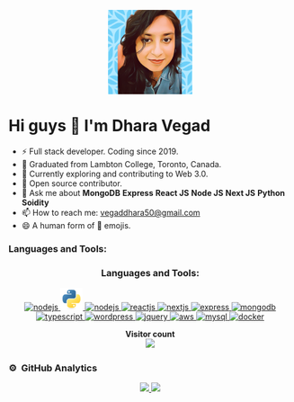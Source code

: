 <!-- - 👋 Hi, I’m @DharaVegad
- 👀 I’m interested in ...
- 🌱 I’m currently learning ...
- 💞️ I’m looking to collaborate on ...
- 📫 How to reach me ...

<!---
DharaVegad/DharaVegad is a ✨ special ✨ repository because its `README.md` (this file) appears on your GitHub profile.
You can click the Preview link to take a look at your changes.
--->
 
 
 
 
 
 <link rel="stylesheet" href="https://cdn.jsdelivr.net/gh/devicons/devicon@v2.14.0/devicon.min.css">

<p align="center">
   <img align="center" src="https://github.com/DharaVegad/DharaVegad/blob/main/image.png?raw=true" width="150" height="150" border-radius="50%"/>
</p>

# Hi guys 👋 I'm Dhara Vegad

- ⚡ Full stack developer. Coding since 2019.
- 🌱 Graduated from  Lambton College, Toronto, Canada.
- 🔭 Currently exploring and contributing to Web 3.0.
- 👯 Open source contributor.
- 💬 Ask me about **MongoDB** **Express** **React JS** **Node JS** **Next JS** **Python** **Soidity**
- 📫 How to reach me: vegaddhara50@gmail.com
- 😄 A human form of 💯 emojis.

<h3 align="left">Languages and Tools:</h3>
<h3 align="center">Languages and Tools:</h3>

<p align="center"> 
  <a href="https://www.oracle.com/java/" target="_blank"> 
    <img src="https://cdn.jsdelivr.net/gh/devicons/devicon/icons/java/java-original-wordmark.svg" alt="nodejs" width="40" height="40"/>
  </a>
  <a href="https://www.python.org" target="_blank"> 
    <img src="https://raw.githubusercontent.com/devicons/devicon/master/icons/python/python-original.svg" alt="python" width="40" height="40"/>
  </a>
  <a href="https://nodejs.dev/" target="_blank"> 
    <img src="https://cdn.jsdelivr.net/gh/devicons/devicon/icons/nodejs/nodejs-original.svg" alt="nodejs" width="40" height="40"/>
  </a>
  <a href="https://reactjs.org/" target="_blank"> 
    <img src="https://cdn.jsdelivr.net/gh/devicons/devicon/icons/react/react-original.svg" alt="reactjs" width="40" height="40"/> 
  </a> 
  <a href="https://nextjs.org/" target="_blank"> 
    <img src="https://cdn.jsdelivr.net/gh/devicons/devicon/icons/nextjs/nextjs-original-wordmark.svg" alt="nextjs" width="40" height="40"/> 
  </a>  
  <a href="https://expressjs.com/" target="_blank"> 
    <img src="https://cdn.jsdelivr.net/gh/devicons/devicon/icons/express/express-original.svg"  alt="express" width="40" height="40"/> 
  </a>
  <a href="https://www.mongodb.com/" target="_blank"> 
    <img src="https://cdn.jsdelivr.net/gh/devicons/devicon/icons/mongodb/mongodb-original.svg" alt="mongodb" width="40" height="40"/> 
  </a> 
  <a href="typescriptlang.org" target="_blank"> 
    <img src="https://cdn.jsdelivr.net/gh/devicons/devicon/icons/typescript/typescript-original.svg" alt="typescript" width="40" height="40"/> 
  </a>
  <a href="https://wordpress.com/" target="_blank"> 
    <img src="https://cdn.jsdelivr.net/gh/devicons/devicon/icons/wordpress/wordpress-original.svg" alt="wordpress" width="40" height="40"/> 
  </a>
  <a href="https://jquery.com/" target="_blank"> 
    <img src="https://cdn.jsdelivr.net/gh/devicons/devicon/icons/jquery/jquery-plain-wordmark.svg" alt="jquery" width="40" height="40"/> 
  </a>
  <a href="https://aws.amazon.com/" target="_blank"> 
    <img src="https://cdn.jsdelivr.net/gh/devicons/devicon/icons/amazonwebservices/amazonwebservices-original-wordmark.svg" alt="aws" width="40" height="40"/> 
  </a>
  <a href="https://www.mysql.com/" target="_blank"> 
    <img src="https://cdn.jsdelivr.net/gh/devicons/devicon/icons/mysql/mysql-original-wordmark.svg" alt="mysql" width="40" height="40"/> 
  </a>
  <a href="https://www.mysql.com/" target="_blank"> 
    <img src="https://cdn.jsdelivr.net/gh/devicons/devicon/icons/docker/docker-plain-wordmark.svg" alt="docker" width="40" height="40"/> 
  </a>
</p>

  <p align="center"> 
  <b>Visitor count</b><br>
  <img src="https://profile-counter.glitch.me/DharaVegad/count.svg" />
     
</p>

### ⚙️ &nbsp;GitHub Analytics

<p align="center"> 
<a href="https://github.com/DharaVegad">
  <img height="180em" src="https://github-readme-stats.vercel.app/api?username=DharaVegad&count_private=true&theme=algolia&show_icons=true&include_all_commits=true"/>
  <img height="180em" src="https://github-readme-stats.vercel.app/api/top-langs/?username=DharaVegad&hide=TeX&layout=compact&theme=algolia"/>
 </a>
</p>
<!--   <img height="180em" src="https://github-readme-stats-eight-theta.vercel.app/api/top-langs/?username=DharaVegad&layout=compact&langs_count=8&theme=algolia"/> -->
<!-- ![Top Langs](https://github-readme-stats.vercel.app/api/top-langs/?username=DharaVegad&hide=TeX&layout=compact) -->

